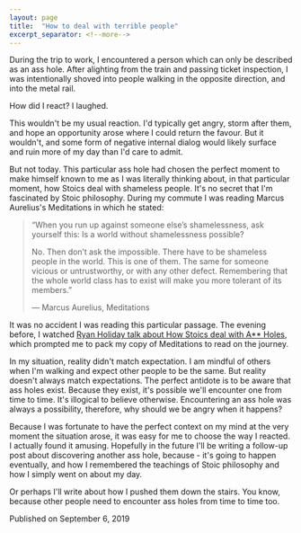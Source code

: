 ```yaml
---
layout: page
title:  "How to deal with terrible people"
excerpt_separator: <!--more-->
---
```


During the trip to work, I encountered a person which can only be described as an ass hole. After alighting from the train and passing ticket inspection, I was intentionally shoved into people walking in the opposite direction, and into the metal rail.

How did I react? I laughed. 

<!--more-->

This wouldn't be my usual reaction. I'd typically get angry, storm after them, and hope an opportunity arose where I could return the favour. But it wouldn't, and some form of negative internal dialog would likely surface and ruin more of my day than I'd care to admit.

But not today. This particular ass hole had chosen the perfect moment to make himself known to me as I was literally thinking about, in that particular moment, how Stoics deal with shameless people. It's no secret that I'm fascinated by Stoic philosophy. During my commute I was reading Marcus Aurelius's Meditations in which he stated:

> “When you run up against someone else’s shamelessness, ask yourself this: Is a world without shamelessness possible?
> 
> No. Then don’t ask the impossible. There have to be shameless people in the world. This is one of them. The same for someone vicious or untrustworthy, or with any other defect. Remembering that the whole world class has to exist will make you more tolerant of its members.”
>
>― Marcus Aurelius, Meditations

It was no accident I was reading this particular passage. The evening before, I watched [Ryan Holiday talk about How Stoics deal with A** Holes](https://youtu.be/E1h1V_o_gL8), which prompted me to pack my copy of Meditations to read on the journey.

In my situation, reality didn't match expectation. I am mindful of others when I'm walking and expect other people to be the same. But reality doesn't always match expectations. The perfect antidote is to be aware that ass holes exist. Because they exist, it's possible we'll encounter one from time to time. It's illogical to believe otherwise. Encountering an ass hole was always a possibility, therefore, why should we be angry when it happens?

Because I was fortunate to have the perfect context on my mind at the very moment the situation arose, it was easy for me to choose the way I reacted. I actually found it amusing. Hopefully in the future I'll be writing a follow-up post about discovering another ass hole, because - it's going to happen eventually, and how I remembered the teachings of Stoic philosophy and how I simply went on about my day.

Or perhaps I'll write about how I pushed them down the stairs. You know, because other people need to encounter ass holes from time to time too.


<div class="post-metadata">
    <time class="post-timestamp">Published on September 6, 2019</time>
</div>
